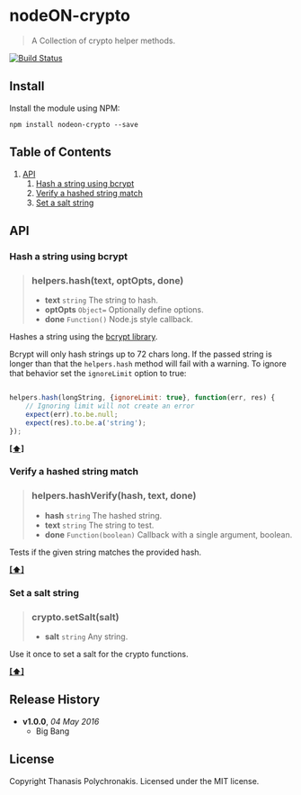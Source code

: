 # nodeON-crypto

> A Collection of crypto helper methods.

[![Build Status](https://secure.travis-ci.org/thanpolas/nodeOn-crypto.png?branch=master)](http://travis-ci.org/thanpolas/nodeOn-crypto)

## Install

Install the module using NPM:

```
npm install nodeon-crypto --save
```

## <a name='TOC'>Table of Contents</a>

1. [API](#api)
    1. [Hash a string using bcrypt](#hash)
    1. [Verify a hashed string match](#hashVerify)
    1. [Set a salt string](#setSalt)

## API

### <a name='hash'>Hash a string using bcrypt</a>

> ### helpers.hash(text, optOpts, done)
>
>    * **text** `string` The string to hash.
>    * **optOpts** `Object=` Optionally define options.
>    * **done** `Function()` Node.js style callback.
>

Hashes a string using the [bcrypt library](https://github.com/ncb000gt/node.bcrypt.js/).

Bcrypt will only hash strings up to 72 chars long. If the passed string is longer than that the `helpers.hash` method will fail with a warning. To ignore that behavior set the `ignoreLimit` option to true:

```js

helpers.hash(longString, {ignoreLimit: true}, function(err, res) {
    // Ignoring limit will not create an error
    expect(err).to.be.null;
    expect(res).to.be.a('string');
});

```

**[[⬆]](#TOC)**


### <a name='hashVerify'>Verify a hashed string match</a>

> ### helpers.hashVerify(hash, text, done)
>
>    * **hash** `string` The hashed string.
>    * **text** `string` The string to test.
>    * **done** `Function(boolean)` Callback with a single argument, boolean.
>

Tests if the given string matches the provided hash.

**[[⬆]](#TOC)**

### <a name='setSalt'>Set a salt string</a>

> ### crypto.setSalt(salt)
>
>    * **salt** `string` Any string.

Use it once to set a salt for the crypto functions.

**[[⬆]](#TOC)**

## Release History

- **v1.0.0**, *04 May 2016*
    - Big Bang

## License

Copyright Thanasis Polychronakis. Licensed under the MIT license.
